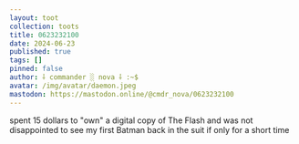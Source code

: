 ```yaml
---
layout: toot
collection: toots
title: 0623232100
date: 2024-06-23
published: true
tags: []
pinned: false
author: ⸸ commander ░ nova ⸸ :~$
avatar: /img/avatar/daemon.jpeg
mastodon: https://mastodon.online/@cmdr_nova/0623232100
---
```


spent 15 dollars to "own" a digital copy of The Flash and was not disappointed to see my first Batman back in the suit if only for a short time
